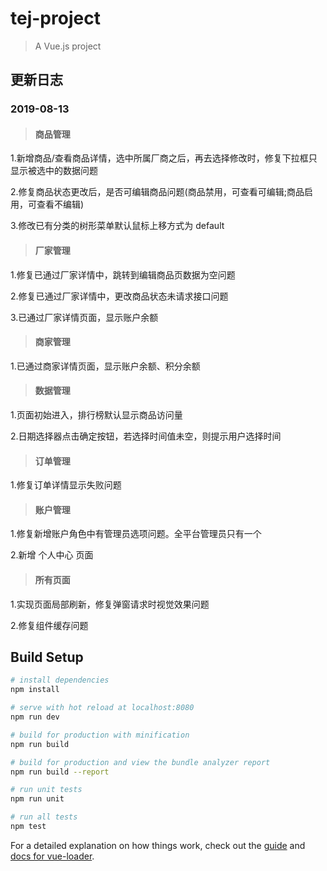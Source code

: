 # tej-project

> A Vue.js project

## 更新日志

### 2019-08-13

> #### 商品管理

1.新增商品/查看商品详情，选中所属厂商之后，再去选择修改时，修复下拉框只显示被选中的数据问题

2.修复商品状态更改后，是否可编辑商品问题(商品禁用，可查看可编辑;商品启用，可查看不编辑)

3.修改已有分类的树形菜单默认鼠标上移方式为 default

> #### 厂家管理

1.修复已通过厂家详情中，跳转到编辑商品页数据为空问题

2.修复已通过厂家详情中，更改商品状态未请求接口问题

3.已通过厂家详情页面，显示账户余额

> #### 商家管理

1.已通过商家详情页面，显示账户余额、积分余额

> #### 数据管理

1.页面初始进入，排行榜默认显示商品访问量

2.日期选择器点击确定按钮，若选择时间值未空，则提示用户选择时间

> #### 订单管理

1.修复订单详情显示失败问题

> #### 账户管理

1.修复新增账户角色中有管理员选项问题。全平台管理员只有一个

2.新增 个人中心 页面

> #### 所有页面

1.实现页面局部刷新，修复弹窗请求时视觉效果问题

2.修复组件缓存问题

## Build Setup

``` bash
# install dependencies
npm install

# serve with hot reload at localhost:8080
npm run dev

# build for production with minification
npm run build

# build for production and view the bundle analyzer report
npm run build --report

# run unit tests
npm run unit

# run all tests
npm test
```

For a detailed explanation on how things work, check out the [guide](http://vuejs-templates.github.io/webpack/) and [docs for vue-loader](http://vuejs.github.io/vue-loader).


